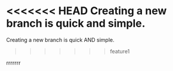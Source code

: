 <<<<<<< HEAD
Creating a new branch is quick and simple.
=======
Creating a new branch is quick AND simple.
>>>>>>> feature1

rrrrrrr
